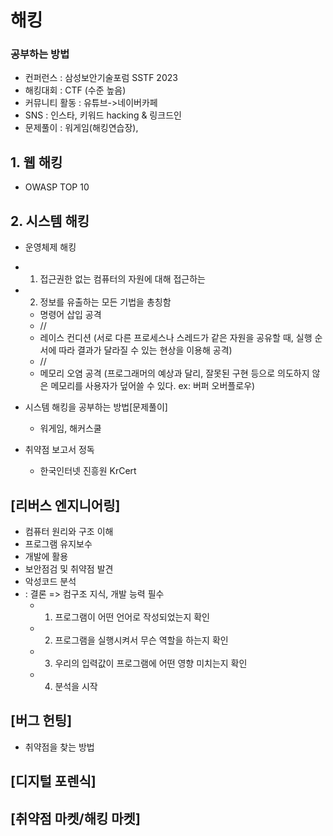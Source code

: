 # 해킹
### 공부하는 방법 
- 컨퍼런스 : 삼성보안기술포럼 SSTF 2023
- 해킹대회 : CTF (수준 높음)
- 커뮤니티 활동 : 유튜브->네이버카페
- SNS : 인스타, 키워드 hacking & 링크드인
- 문제풀이 : 워게임(해킹연습장), 


## 1. 웹 해킹 
- OWASP TOP 10 

## 2. 시스템 해킹 
- 운영체제 해킹
- 1. 접근권한 없는 컴퓨터의 자원에 대해 접근하는
- 2. 정보를 유출하는 모든 기법을 총칭함

    * 명령어 삽입 공격
    * //
    * 레이스 컨디션
      (서로 다른 프로세스나 스레드가 같은 자원을 공유할 때, 실행 순서에 따라 결과가 달라질 수 있는 현상을 이용해 공격)
    * //
    * 메모리 오염 공격
      (프로그래머의 예상과 달리, 잘못된 구현 등으로 의도하지 않은 메모리를 사용자가 덮어쓸 수 있다. ex: 버퍼 오버플로우)
  
- 시스템 해킹을 공부하는 방법[문제풀이]
    * 워게임, 해커스쿨
- 취약점 보고서 정독
    * 한국인터넷 진흥원 KrCert
      

## [리버스 엔지니어링]
- 컴퓨터 원리와 구조 이해
- 프로그램 유지보수
- 개발에 활용
- 보안점검 및 취약점 발견
- 악성코드 분석
- : 결론 => 컴구조 지식, 개발 능력 필수
    * 1. 프로그램이 어떤 언어로 작성되었는지 확인
    * 2. 프로그램을 실행시켜서 무슨 역할을 하는지 확인
    * 3. 우리의 입력값이 프로그램에 어떤 영향 미치는지 확인
    * 4. 분석을 시작 


## [버그 헌팅]
- 취약점을 찾는 방법 

## [디지털 포렌식]

## [취약점 마켓/해킹 마켓]
